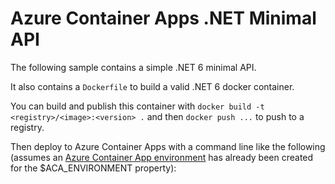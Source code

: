 # Azure Container Apps .NET Minimal API 

The following sample contains a simple .NET 6 minimal API.

It also contains a `Dockerfile` to build a valid .NET 6 docker container.

You can build and publish this container with `docker build -t <registry>/<image>:<version> .` and then `docker push ...` to push to a registry.

Then deploy to Azure Container Apps with a command line like the following (assumes an [Azure Container App environment]() has already been created for the $ACA_ENVIRONMENT property):

```bash
```